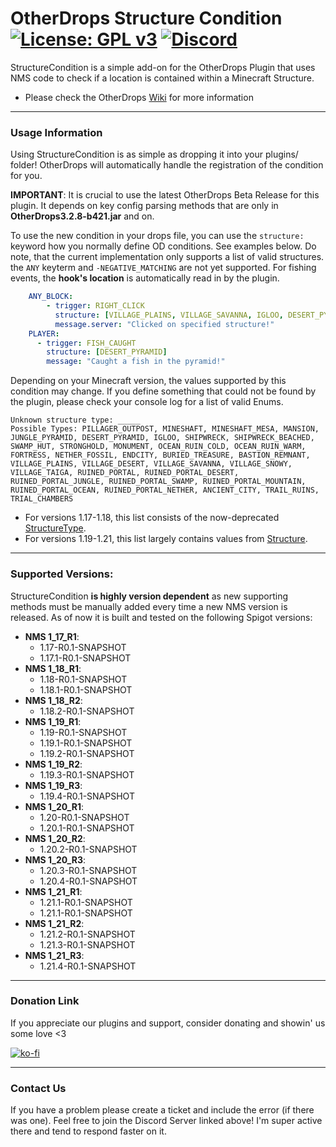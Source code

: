 # OtherDrops Structure Condition [![License: GPL v3](https://img.shields.io/badge/License-GPLv3-blue.svg)](https://www.gnu.org/licenses/gpl-3.0) [![Discord](https://img.shields.io/discord/418432278113550337.svg?logo=discord&logoWidth=18&colorB=7289DA)](https://discordapp.com/invite/eHBxk5q)

StructureCondition is a simple add-on for the OtherDrops Plugin that uses NMS code to check if a location
is contained within a Minecraft Structure.

* Please check the OtherDrops [Wiki](https://github.com/CoolLord22/OtherDrops1.13/wiki) for more information

---

### Usage Information

Using StructureCondition is as simple as dropping it into your plugins/ folder! OtherDrops will automatically handle the
registration of the condition for you.

**IMPORTANT**:
It is crucial to use the latest OtherDrops Beta Release for this plugin. It depends on key config parsing methods that
are only in **OtherDrops3.2.8-b421.jar** and on.

To use the new condition in your drops file, you can use the `structure:` keyword how you normally define OD conditions.
See examples below. Do note, that the current implementation only supports a list of valid structures. the `ANY` keyterm
and `-NEGATIVE_MATCHING` are not yet supported. For fishing events, the **hook's location** is automatically read in by
the plugin.

```yaml
    ANY_BLOCK:
        - trigger: RIGHT_CLICK
          structure: [VILLAGE_PLAINS, VILLAGE_SAVANNA, IGLOO, DESERT_PYRAMID]
          message.server: "Clicked on specified structure!"
    PLAYER:
      - trigger: FISH_CAUGHT
        structure: [DESERT_PYRAMID]
        message: "Caught a fish in the pyramid!"
```

Depending on your Minecraft version, the values supported by this condition may change. If you define something that
could not be found by the plugin, please check your console log for a list of valid Enums.

```
Unknown structure type: _____
Possible Types: PILLAGER_OUTPOST, MINESHAFT, MINESHAFT_MESA, MANSION, JUNGLE_PYRAMID, DESERT_PYRAMID, IGLOO, SHIPWRECK, SHIPWRECK_BEACHED, SWAMP_HUT, STRONGHOLD, MONUMENT, OCEAN_RUIN_COLD, OCEAN_RUIN_WARM, FORTRESS, NETHER_FOSSIL, ENDCITY, BURIED_TREASURE, BASTION_REMNANT, VILLAGE_PLAINS, VILLAGE_DESERT, VILLAGE_SAVANNA, VILLAGE_SNOWY, VILLAGE_TAIGA, RUINED_PORTAL, RUINED_PORTAL_DESERT, RUINED_PORTAL_JUNGLE, RUINED_PORTAL_SWAMP, RUINED_PORTAL_MOUNTAIN, RUINED_PORTAL_OCEAN, RUINED_PORTAL_NETHER, ANCIENT_CITY, TRAIL_RUINS, TRIAL_CHAMBERS
```

* For versions 1.17-1.18, this list consists of the
  now-deprecated [StructureType](https://hub.spigotmc.org/javadocs/bukkit/org/bukkit/StructureType.html).
* For versions 1.19-1.21, this list largely contains values
  from [Structure](https://hub.spigotmc.org/javadocs/bukkit/org/bukkit/generator/structure/Structure.html).

---

### Supported Versions:

StructureCondition **is highly version dependent** as new supporting methods must be manually added every time a new NMS
version is released. As of now it is built and tested on the following Spigot versions:

* **NMS 1_17_R1**:
    * 1.17-R0.1-SNAPSHOT
    * 1.17.1-R0.1-SNAPSHOT
* **NMS 1_18_R1**:
    * 1.18-R0.1-SNAPSHOT
    * 1.18.1-R0.1-SNAPSHOT
* **NMS 1_18_R2**:
    * 1.18.2-R0.1-SNAPSHOT
* **NMS 1_19_R1**:
    * 1.19-R0.1-SNAPSHOT
    * 1.19.1-R0.1-SNAPSHOT
    * 1.19.2-R0.1-SNAPSHOT
* **NMS 1_19_R2**:
    * 1.19.3-R0.1-SNAPSHOT
* **NMS 1_19_R3**:
    * 1.19.4-R0.1-SNAPSHOT
* **NMS 1_20_R1**:
    * 1.20-R0.1-SNAPSHOT
    * 1.20.1-R0.1-SNAPSHOT
* **NMS 1_20_R2**:
    * 1.20.2-R0.1-SNAPSHOT
* **NMS 1_20_R3**:
    * 1.20.3-R0.1-SNAPSHOT
    * 1.20.4-R0.1-SNAPSHOT
* **NMS 1_21_R1**:
    * 1.21.1-R0.1-SNAPSHOT
    * 1.21.1-R0.1-SNAPSHOT
* **NMS 1_21_R2**:
    * 1.21.2-R0.1-SNAPSHOT
    * 1.21.3-R0.1-SNAPSHOT
* **NMS 1_21_R3**:
    * 1.21.4-R0.1-SNAPSHOT

---

### Donation Link

If you appreciate our plugins and support, consider donating and showin' us some love <3

[![ko-fi](https://www.ko-fi.com/img/githubbutton_sm.svg)](https://ko-fi.com/O4O425D12)

---

### Contact Us

If you have a problem please create a ticket and include the error (if there was one). Feel free to join the Discord
Server linked above! I'm super active there and tend to respond faster on it.
